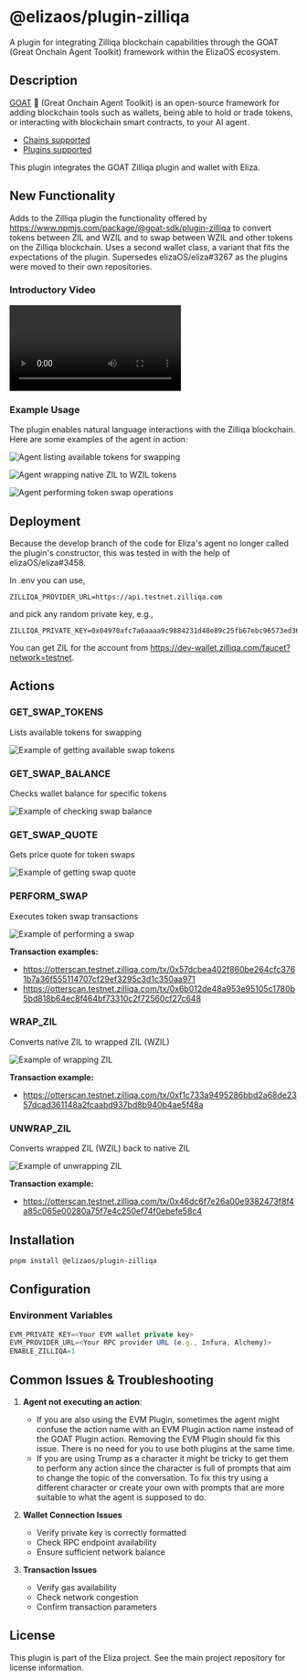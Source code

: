 # @elizaos/plugin-zilliqa

A plugin for integrating Zilliqa blockchain capabilities through the GOAT (Great Onchain Agent Toolkit) framework within the ElizaOS ecosystem.

## Description

[GOAT](https://ohmygoat.dev/) 🐐 (Great Onchain Agent Toolkit) is an open-source framework for adding blockchain tools such as wallets, being able to hold or trade tokens, or interacting with blockchain smart contracts, to your AI agent.

- [Chains supported](https://ohmygoat.dev/chains-wallets-plugins)
- [Plugins supported](https://ohmygoat.dev/chains-wallets-plugins)

This plugin integrates the GOAT Zilliqa plugin and wallet with Eliza.

## New Functionality

Adds to the Zilliqa plugin the functionality offered by https://www.npmjs.com/package/@goat-sdk/plugin-zilliqa to convert tokens between ZIL and WZIL and to swap between WZIL and other tokens on the Zilliqa blockchain. Uses a second wallet class, a variant that fits the expectations of the plugin. Supersedes elizaOS/eliza#3267 as the plugins were moved to their own repositories. 

### Introductory Video
![Video](images/412390461-4eefa156-19e0-4024-a9bd-77893335e243.mp4)

### Example Usage

The plugin enables natural language interactions with the Zilliqa blockchain. Here are some examples of the agent in action:

![Agent listing available tokens for swapping](images/412391402-5d21eed6-2600-453b-9ce3-2626d005126d.png)

![Agent wrapping native ZIL to WZIL tokens](images/412391539-b453037e-38c9-4198-a748-421def20ec9c.png)

![Agent performing token swap operations](images/412391599-2f4a5e62-8c58-47f5-b430-abf932ba789d.png)

## Deployment

Because the develop branch of the code for Eliza's agent no longer called the plugin's constructor, this was tested in with the help of elizaOS/eliza#3458.

In .env you can use,

```
ZILLIQA_PROVIDER_URL=https://api.testnet.zilliqa.com
```

and pick any random private key, e.g.,

```
ZILLIQA_PRIVATE_KEY=0x04970afc7a0aaaa9c9884231d48e89c25fb67ebc96573ed36728d3f1bd0c4549
```

You can get ZIL for the account from https://dev-wallet.zilliqa.com/faucet?network=testnet.

## Actions

### GET_SWAP_TOKENS
Lists available tokens for swapping

![Example of getting available swap tokens](images/412391402-5d21eed6-2600-453b-9ce3-2626d005126d.png)

### GET_SWAP_BALANCE
Checks wallet balance for specific tokens

![Example of checking swap balance](images/412391047-6314b04d-a167-4501-80d9-15da142b73db.png)

### GET_SWAP_QUOTE
Gets price quote for token swaps

![Example of getting swap quote](images/412391123-33f43b37-4da6-4bfe-8b63-92ea2e34f882.png)

### PERFORM_SWAP
Executes token swap transactions

![Example of performing a swap](images/412391186-3b09b571-cc78-4b21-af8d-1eb7e3344768.png)

**Transaction examples:**
- https://otterscan.testnet.zilliqa.com/tx/0x57dcbea402f860be264cfc3761b7a36f555114707cf29ef3295c3d1c350aa971
- https://otterscan.testnet.zilliqa.com/tx/0x6b012de48a953e95105c1780b5bd818b64ec8f464bf73310c2f72560cf27c648

### WRAP_ZIL
Converts native ZIL to wrapped ZIL (WZIL)

![Example of wrapping ZIL](images/412391539-b453037e-38c9-4198-a748-421def20ec9c.png)

**Transaction example:**
- https://otterscan.testnet.zilliqa.com/tx/0xf1c733a9495286bbd2a68de2357dcad361148a2fcaabd937bd8b940b4ae5f48a

### UNWRAP_ZIL
Converts wrapped ZIL (WZIL) back to native ZIL

![Example of unwrapping ZIL](images/412391599-2f4a5e62-8c58-47f5-b430-abf932ba789d.png)

**Transaction example:**
- https://otterscan.testnet.zilliqa.com/tx/0x46dc6f7e26a00e9382473f8f4a85c065e00280a75f7e4c250ef74f0ebefe58c4

## Installation

```bash
pnpm install @elizaos/plugin-zilliqa
```

## Configuration

### Environment Variables

```typescript
EVM_PRIVATE_KEY=<Your EVM wallet private key>
EVM_PROVIDER_URL=<Your RPC provider URL (e.g., Infura, Alchemy)>
ENABLE_ZILLIQA=1
```

## Common Issues & Troubleshooting

1. **Agent not executing an action**:

    - If you are also using the EVM Plugin, sometimes the agent might confuse the action name with an EVM Plugin action name instead of the GOAT Plugin action. Removing the EVM Plugin should fix this issue. There is no need for you to use both plugins at the same time.
    - If you are using Trump as a character it might be tricky to get them to perform any action since the character is full of prompts that aim to change the topic of the conversation. To fix this try using a different character or create your own with prompts that are more suitable to what the agent is supposed to do.

2. **Wallet Connection Issues**

    - Verify private key is correctly formatted
    - Check RPC endpoint availability
    - Ensure sufficient network balance

3. **Transaction Issues**
    - Verify gas availability
    - Check network congestion
    - Confirm transaction parameters

## License

This plugin is part of the Eliza project. See the main project repository for license information.
